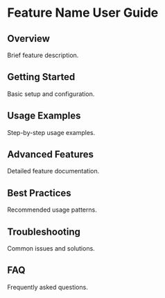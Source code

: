 # Feature Name User Guide

## Overview
Brief feature description.

## Getting Started
Basic setup and configuration.

## Usage Examples
Step-by-step usage examples.

## Advanced Features
Detailed feature documentation.

## Best Practices
Recommended usage patterns.

## Troubleshooting
Common issues and solutions.

## FAQ
Frequently asked questions.
